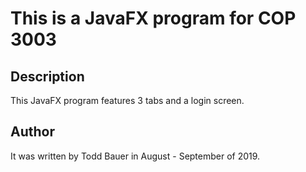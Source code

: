 # This is a JavaFX program for COP 3003

## Description
This JavaFX program features 3 tabs and a login screen.

## Author
It was written by Todd Bauer in August - September of 2019.
